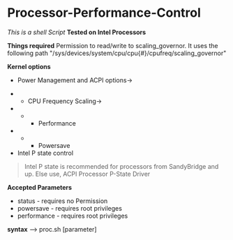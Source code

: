 # Processor-Performance-Control
_This is a shell Script_ **Tested on Intel Processors**

**Things required**
Permission to read/write to scaling_governor. It uses the following path "/sys/devices/system/cpu/cpu{#}/cpufreq/scaling_governor"

**Kernel options**
* Power Management and ACPI options->
- * CPU Frequency Scaling->
- - * Performance
- - * Powersave
 - Intel P state control
> Intel P state is recommended for processors from SandyBridge and up.
> Else use, ACPI Processor P-State Driver

**Accepted Parameters**
* status - requires no Permission
* powersave - requires root privileges
* performance - requires root privileges

**syntax** --> proc.sh [parameter]

